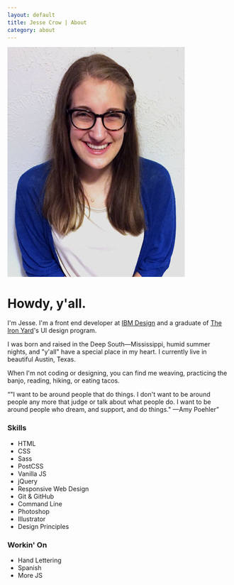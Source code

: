 ```yaml
---
layout: default
title: Jesse Crow | About
category: about
---
```

<div class="wrapper">
	<img src="/img/jesse.jpg" alt="photo of Jesse Crow" class="prof-pic">
	<div class="about-content">
		<h1>Howdy, y'all.</h1>
		<div class="about-main-text">
			<p>I'm Jesse. I'm a front end developer at <a href="http://www.ibm.com/design/">IBM Design</a> and a graduate of <a href="https://www.theironyard.com/courses/user-interface-design.html">The Iron Yard</a>'s UI design program.</p>
			<p>I was born and raised in the Deep South&mdash;Mississippi, humid summer nights, and "y'all" have a special place in my heart. I currently live in beautiful Austin, Texas.</p>
			<p>When I'm not coding or designing, you can find me weaving, practicing the banjo, reading, hiking, or eating tacos.</p>
			<q cite="http://thinkprogress.org/alyssa/2013/10/09/2752501/amy-poehler-worldwide-orphans/">"I want to be around people that do things. I don't want to be around people any more that judge or talk about what people do. I want to be around people who dream, and support, and do things." &mdash;Amy Poehler</q>
		</div>
		<div class="about-lists">
			<div class="skills">
				<h3>Skills</h3>
				<ul>
					<li>HTML</li>
					<li>CSS</li>
					<li>Sass</li>
					<li>PostCSS</li>
					<li>Vanilla JS</li>
					<li>jQuery</li>
					<li>Responsive Web Design</li>
					<li>Git &amp; GitHub</li>
					<li>Command Line</li>
					<li>Photoshop</li>
					<li>Illustrator</li>
					<li>Design Principles</li>
				</ul>
			</div>
			<div class="workingon">
				<h3>Workin' On</h3>
				<ul>
					<li>Hand Lettering</li>
					<li>Spanish</li>
					<li>More JS</li>
				</ul>
			</div>
		</div>
	</div>
</div>
<script>
(function(i,s,o,g,r,a,m){i['GoogleAnalyticsObject']=r;i[r]=i[r]||function(){
(i[r].q=i[r].q||[]).push(arguments)},i[r].l=1*new Date();a=s.createElement(o),
m=s.getElementsByTagName(o)[0];a.async=1;a.src=g;m.parentNode.insertBefore(a,m)
})(window,document,'script','//www.google-analytics.com/analytics.js','ga');
ga('create', 'UA-61501368-1', 'auto');
ga('send', 'pageview');
</script>